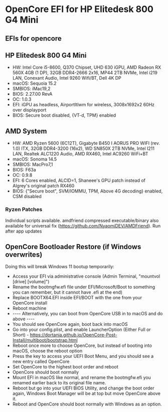 # OpenCore EFI for HP Elitedesk 800 G4 Mini

## EFIs for opencore

## HP Elitedesk 800 G4 Mini

* HW: Intel Core i5-8600, Q370 Chipset, UHD 630 iGPU, AMD Radeon RX 560X 4GB (1 DP), 32GB DDR4-2666 2x16, MP44 2TB NVMe, Intel i219 LAN, Conexant Audio, Intel 9260 Wifi/BT, Dell 4K DP 
* macOS: Sequoia 15.2
* SMBIOS: iMac19,2
* BIOS: 2.27.00 RevA
* OC: 1.0.3
* EFI: iGPU as headless, AirportItlwm for wireless, 3008x1692x2 60Hz over displayport
* BIOS: Secure boot disabled, {VT-d, TPM} enabled

## AMD System

* HW: AMD Ryzen 5600 (6C12T), Gigabyte B450 I AORUS PRO WIFI (rev. 1.0) ITX, 32GB DDR4-3200 (16x2), WD SN850X 2TB NVMe, Intel I211 LAN, Realtek ALC1220 Audio, AMD RX460, Intel AC9260 WiFi+BT
* macOS: Sonoma 14.5
* SMBIOS: MacPro7,1
* BIOS: F63a
* OC: 0.9.8
* EFI: 6 Cores enabled, ALCID=1, Shaneee's GPU patch instead of Algrey's original patch RX460
* BIOS: {"Secure boot", SVM/IOMMU, TPM, Above 4G decoding} enabled, CSM disabled

### Ryzen Patches

Individual scripts available. amdfriend compressed executable/binary also available for universal fix (https://github.com/NyaomiDEV/AMDFriend). Run after app updates

## OpenCore Bootloader Restore (if Windows overwrites)

Doing this will break Windows 11 bootup temporarily:

* Access your EFI via administrative console (Admin Terminal, "mountvol [drive] [volume]")
* Rename the bootmgfw.efi file under EFI/Microsoft/Boot to something you can remember, but it cannot have .efi at the end)
* Replace BOOTX64.EFI inside EFI/BOOT with the one from your OpenCore install
* Reboot machine
* ---- Alternatively, you can boot from OpenCore USB in to macOS and do above ----
* You should see OpenCore again, boot back into macOS
* Go into your config.plist, and enable LauncherOption (Either Full or Short) - https://dortania.github.io/OpenCore-Post-Install/multiboot/bootstrap.html
* Reboot once more to choose OpenCore, but instead of booting into macOS, choose the reboot option
* Press the key to access your UEFI Boot Menu, and you should see a new entry called OpenCore
* Set OpenCore to the highest boot order and reboot
* OpenCore should boot normally
* Mount EFI in macOS like normal, and rename the bootmgfw.efi you renamed earlier back to its original file name.
* Reboot but go into your UEFI BIOS Utility, and change the boot order again, Windows Boot Manager will be at top but move OpenCore above it.
* Reboot and OpenCore should boot normally with Windows as an option.
